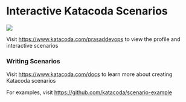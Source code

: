 # Interactive Katacoda Scenarios

[![](http://shields.katacoda.com/katacoda/prasaddevops/count.svg)](https://www.katacoda.com/prasaddevops "Get your profile on Katacoda.com")

Visit https://www.katacoda.com/prasaddevops to view the profile and interactive scenarios

### Writing Scenarios
Visit https://www.katacoda.com/docs to learn more about creating Katacoda scenarios

For examples, visit https://github.com/katacoda/scenario-example
